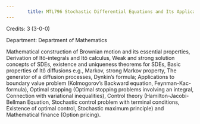 ```yaml
---
        title: MTL796 Stochastic Differential Equations and Its Applications
---
```

Credits: 3 (3-0-0)

Department: Department of Mathematics

Mathematical construction of Brownian motion and its essential properties, Derivation of Itô-integrals and Itô calculus, Weak and strong solution concepts of SDEs, existence and uniqueness theorems for SDEs, Basic properties of Itô diffusions e.g., Markov, strong Markov property, The generator of a diffusion processes, Dynkin’s formula; Applications to boundary value problem (Kolmogorov’s Backward equation, Feynman-Kac-formula), Optimal stopping (Optimal stopping problems involving an integral, Connection with variational inequalities), Control theory (Hamilton-Jacobi-Bellman Equation, Stochastic control problem with terminal conditions, Existence of optimal control, Stochastic maximum principle) and Mathematical finance (Option pricing).